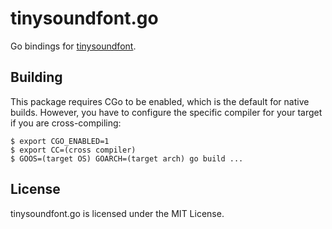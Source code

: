 # tinysoundfont.go

Go bindings for [tinysoundfont].

## Building

This package requires CGo to be enabled, which is the default for native builds.
However, you have to configure the specific compiler for your target if you are cross-compiling:

```
$ export CGO_ENABLED=1
$ export CC=(cross compiler)
$ GOOS=(target OS) GOARCH=(target arch) go build ...
```

## License

tinysoundfont.go is licensed under the MIT License.

[tinysoundfont]: https://github.com/schellingb/TinySoundFont
